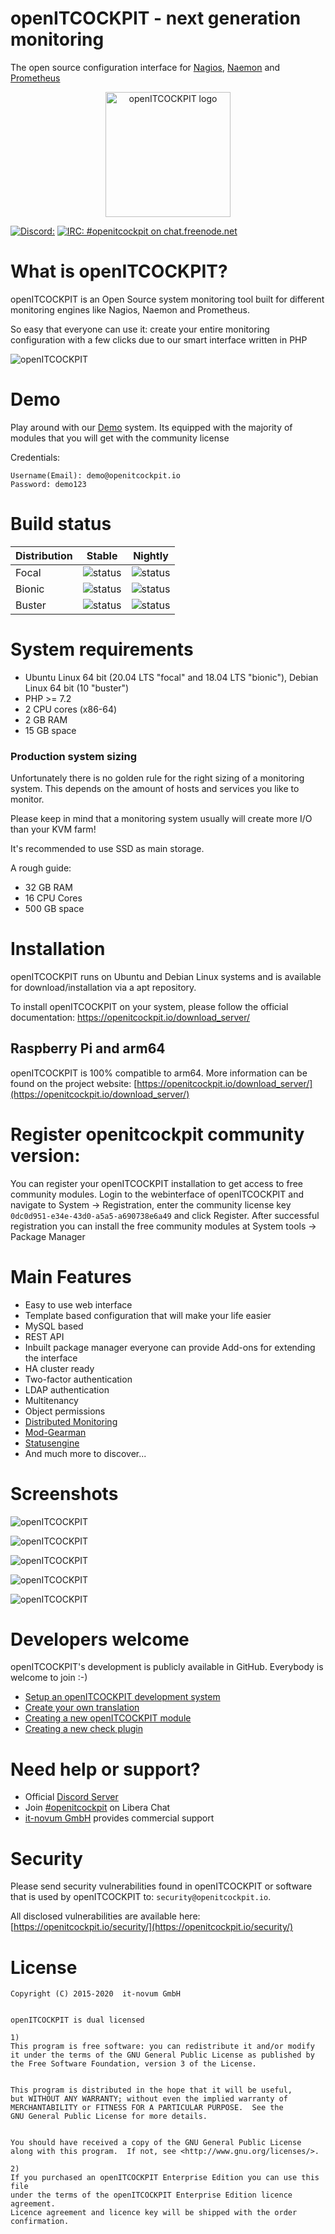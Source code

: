 # openITCOCKPIT - next generation monitoring

The open source configuration interface for [Nagios](https://www.nagios.org/), [Naemon](http://www.naemon.org/) and [Prometheus](https://prometheus.io/)

<center>
<img src="https://openitcockpit.io/img/openitcockpit_logo_webseite_weisse_kacheln_nur_logo.svg" alt="openITCOCKPIT logo" width="auto" height="200">
</center>

[![Discord: ](https://img.shields.io/badge/Discord-Discord.svg?label=&logo=discord&logoColor=ffffff&color=7389D8&labelColor=6A7EC2)](https://discord.gg/G8KhxKuQ9G)
[![IRC: #openitcockpit on chat.freenode.net](https://img.shields.io/badge/%23openitcockpit-Libera.Chat-blue.svg)](https://web.libera.chat/#openitcockpit)


# What is openITCOCKPIT?
openITCOCKPIT is an Open Source system monitoring tool built for different monitoring engines like Nagios, Naemon and Prometheus.

So easy that everyone can use it: create your entire monitoring configuration with a few clicks due to our smart interface written in PHP

![openITCOCKPIT](screenshots/dashboard_v4.png?raw=true "openITCOCKPIT")

# Demo
Play around with our [Demo](https://demo.openitcockpit.io/) system. Its equipped with the majority of modules that you will get with the community license

Credentials:
````
Username(Email): demo@openitcockpit.io
Password: demo123
````

# Build status

| Distribution | Stable                                                                                                      | Nightly                                                                                                      |
|--------------|-------------------------------------------------------------------------------------------------------------|--------------------------------------------------------------------------------------------------------------|
| Focal       | ![status](https://drone.openitcockpit.io/buildStatus/icon?job=openitcockpit-packages%2Fstable&style=flat-square)  | ![status](https://drone.openitcockpit.io/buildStatus/icon?job=openitcockpit-packages%2Fnightly&style=flat-square)  |
| Bionic       | ![status](https://drone.openitcockpit.io/buildStatus/icon?job=openitcockpit-packages%2Fstable&style=flat-square)  | ![status](https://drone.openitcockpit.io/buildStatus/icon?job=openitcockpit-packages%2Fnightly&style=flat-square)  |
| Buster      | ![status](https://drone.openitcockpit.io/buildStatus/icon?job=openitcockpit-packages%2Fstable&style=flat-square) | ![status](https://drone.openitcockpit.io/buildStatus/icon?job=openitcockpit-packages%2Fnightly&style=flat-square) |


# System requirements
* Ubuntu Linux 64 bit (20.04 LTS "focal" and 18.04 LTS "bionic"), Debian Linux 64 bit (10 "buster")
* PHP >= 7.2
* 2 CPU cores (x86-64)
* 2 GB RAM
* 15 GB space

### Production system sizing
Unfortunately there is no golden rule for the right sizing of a monitoring system. This depends on the amount of hosts and services you like to monitor.

Please keep in mind that a monitoring system usually will create more I/O than your KVM farm!

It's recommended to use SSD as main storage.

A rough guide:
* 32 GB RAM
* 16 CPU Cores
* 500 GB space

# Installation
openITCOCKPIT runs on Ubuntu and Debian Linux systems and is available for download/installation via a apt repository.

To install openITCOCKPIT on your system, please follow the official documentation: https://openitcockpit.io/download_server/

## Raspberry Pi and arm64
openITCOCKPIT is 100% compatible to arm64. More information can be found on the project website: [https://openitcockpit.io/download_server/](https://openitcockpit.io/download_server/)

# Register openitcockpit community version:

You can register your openITCOCKPIT installation to get access to free community modules.
Login to the webinterface of openITCOCKPIT and navigate to System -> Registration,
enter the community license key `0dc0d951-e34e-43d0-a5a5-a690738e6a49` and click Register.
After successful registration you can install the free community modules at System tools -> Package Manager

# Main Features
* Easy to use web interface
* Template based configuration that will make your life easier
* MySQL based
* REST API
* Inbuilt package manager everyone can provide Add-ons for extending the interface
* HA cluster ready
* Two-factor authentication
* LDAP authentication
* Multitenancy
* Object permissions
* [Distributed Monitoring](http://www.it-novum.com/blog/distributed-monitoring-mit-openitcockpit-phpnsta/)
* [Mod-Gearman](http://mod-gearman.org/)
* [Statusengine](http://statusengine.org/)
* And much more to discover...

# Screenshots

![openITCOCKPIT](screenshots/timeline.png?raw=true "Timeline")

![openITCOCKPIT](screenshots/mapmodule.png?raw=true "Maps")

![openITCOCKPIT](screenshots/event_correlation.png?raw=true "Event correlation")

![openITCOCKPIT](screenshots/downtime_report.png?raw=true "Downtime report")

![openITCOCKPIT](screenshots/current_state_report.png?raw=true "Current state report")


# Developers welcome
openITCOCKPIT's development is publicly available in GitHub. Everybody is welcome to join :-)

- [Setup an openITCOCKPIT development system](https://docs.it-novum.com/display/ODE/Creating+a+openITCOCKPIT+Development+System)
- [Create your own translation](https://docs.it-novum.com/display/ODE/Create+your+own+openITCOCKPIT+translation)
- [Creating a new openITCOCKPIT module](https://docs.it-novum.com/display/ODE/Creating+a+new+openITCOCKPIT+Module)
- [Creating a new check plugin](https://docs.it-novum.com/display/ODE/Creating+a+new+openITCOCKPIT+check+plugin)

# Need help or support?
* Official [Discord Server](https://discord.gg/G8KhxKuQ9G)
* Join [#openitcockpit](https://web.libera.chat/#openitcockpit) on Libera Chat
* [it-novum GmbH](https://it-services.it-novum.com/support-2/) provides commercial support

# Security
Please send security vulnerabilities found in openITCOCKPIT or software that is used by openITCOCKPIT to: `security@openitcockpit.io`.

All disclosed vulnerabilities are available here: [https://openitcockpit.io/security/](https://openitcockpit.io/security/)

# License
```
Copyright (C) 2015-2020  it-novum GmbH


openITCOCKPIT is dual licensed

1)
This program is free software: you can redistribute it and/or modify
it under the terms of the GNU General Public License as published by
the Free Software Foundation, version 3 of the License.


This program is distributed in the hope that it will be useful,
but WITHOUT ANY WARRANTY; without even the implied warranty of
MERCHANTABILITY or FITNESS FOR A PARTICULAR PURPOSE.  See the
GNU General Public License for more details.


You should have received a copy of the GNU General Public License
along with this program.  If not, see <http://www.gnu.org/licenses/>.

2)
If you purchased an openITCOCKPIT Enterprise Edition you can use this file
under the terms of the openITCOCKPIT Enterprise Edition licence agreement.
Licence agreement and licence key will be shipped with the order
confirmation.
```
